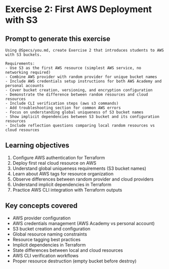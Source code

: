 # Exercise 2: First AWS Deployment with S3

## Prompt to generate this exercise

```
Using @Specs/you.md, create Exercise 2 that introduces students to AWS with S3 buckets.

Requirements:
- Use S3 as the first AWS resource (simplest AWS service, no networking required)
- Combine AWS provider with random provider for unique bucket names
- Include AWS credentials setup instructions for both AWS Academy and personal accounts
- Cover bucket creation, versioning, and encryption configuration
- Demonstrate the difference between random resources and cloud resources
- Include CLI verification steps (aws s3 commands)
- Add troubleshooting section for common AWS errors
- Focus on understanding global uniqueness of S3 bucket names
- Show implicit dependencies between S3 bucket and its configuration resources
- Include reflection questions comparing local random resources vs cloud resources
```

## Learning objectives

1. Configure AWS authentication for Terraform
2. Deploy first real cloud resource on AWS
3. Understand global uniqueness requirements (S3 bucket names)
4. Learn about AWS tags for resource organization
5. Observe differences between random provider and cloud providers
6. Understand implicit dependencies in Terraform
7. Practice AWS CLI integration with Terraform outputs

## Key concepts covered

- AWS provider configuration
- AWS credentials management (AWS Academy vs personal account)
- S3 bucket creation and configuration
- Global resource naming constraints
- Resource tagging best practices
- Implicit dependencies in Terraform
- State differences between local and cloud resources
- AWS CLI verification workflows
- Proper resource destruction (empty bucket before destroy)
